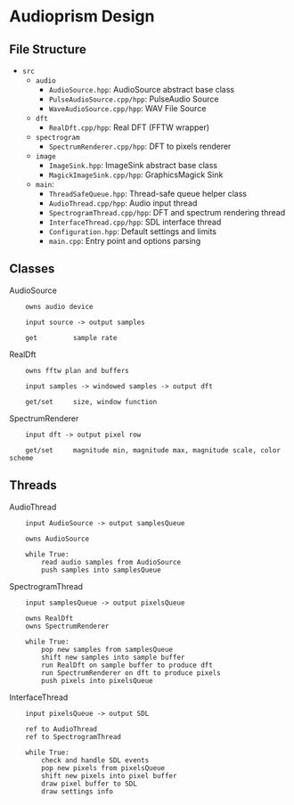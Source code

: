 # Audioprism Design

## File Structure

* `src`
    * `audio`
        * `AudioSource.hpp`: AudioSource abstract base class
        * `PulseAudioSource.cpp/hpp`: PulseAudio Source
        * `WaveAudioSource.cpp/hpp`: WAV File Source
    * `dft`
        * `RealDft.cpp/hpp`: Real DFT (FFTW wrapper)
    * `spectrogram`
        * `SpectrumRenderer.cpp/hpp`: DFT to pixels renderer
    * `image`
        * `ImageSink.hpp`: ImageSink abstract base class
        * `MagickImageSink.cpp/hpp`: GraphicsMagick Sink
    * `main`:
        * `ThreadSafeQueue.hpp`: Thread-safe queue helper class
        * `AudioThread.cpp/hpp`: Audio input thread
        * `SpectrogramThread.cpp/hpp`: DFT and spectrum rendering thread
        * `InterfaceThread.cpp/hpp`: SDL interface thread
        * `Configuration.hpp`: Default settings and limits
        * `main.cpp`: Entry point and options parsing

## Classes

AudioSource

```
    owns audio device

    input source -> output samples

    get         sample rate
```

RealDft

```
    owns fftw plan and buffers

    input samples -> windowed samples -> output dft

    get/set     size, window function
```

SpectrumRenderer

```
    input dft -> output pixel row

    get/set     magnitude min, magnitude max, magnitude scale, color scheme
```


## Threads

AudioThread

```
    input AudioSource -> output samplesQueue

    owns AudioSource

    while True:
        read audio samples from AudioSource
        push samples into samplesQueue
```

SpectrogramThread

```
    input samplesQueue -> output pixelsQueue

    owns RealDft
    owns SpectrumRenderer

    while True:
        pop new samples from samplesQueue
        shift new samples into sample buffer
        run RealDft on sample buffer to produce dft
        run SpectrumRenderer on dft to produce pixels
        push pixels into pixelsQueue
```

InterfaceThread

```
    input pixelsQueue -> output SDL

    ref to AudioThread
    ref to SpectrogramThread

    while True:
        check and handle SDL events
        pop new pixels from pixelsQueue
        shift new pixels into pixel buffer
        draw pixel buffer to SDL
        draw settings info
```

